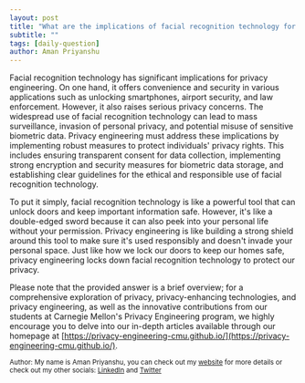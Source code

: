 ```yaml
---
layout: post
title: "What are the implications of facial recognition technology for privacy engineering?"
subtitle: ""
tags: [daily-question]
author: Aman Priyanshu
---
```


Facial recognition technology has significant implications for privacy engineering. On one hand, it offers convenience and security in various applications such as unlocking smartphones, airport security, and law enforcement. However, it also raises serious privacy concerns. The widespread use of facial recognition technology can lead to mass surveillance, invasion of personal privacy, and potential misuse of sensitive biometric data. Privacy engineering must address these implications by implementing robust measures to protect individuals' privacy rights. This includes ensuring transparent consent for data collection, implementing strong encryption and security measures for biometric data storage, and establishing clear guidelines for the ethical and responsible use of facial recognition technology.

To put it simply, facial recognition technology is like a powerful tool that can unlock doors and keep important information safe. However, it's like a double-edged sword because it can also peek into your personal life without your permission. Privacy engineering is like building a strong shield around this tool to make sure it's used responsibly and doesn't invade your personal space. Just like how we lock our doors to keep our homes safe, privacy engineering locks down facial recognition technology to protect our privacy.

Please note that the provided answer is a brief overview; for a comprehensive exploration of privacy, privacy-enhancing technologies, and privacy engineering, as well as the innovative contributions from our students at Carnegie Mellon's Privacy Engineering program, we highly encourage you to delve into our in-depth articles available through our homepage at [https://privacy-engineering-cmu.github.io/](https://privacy-engineering-cmu.github.io/).

<small>Author: My name is Aman Priyanshu, you can check out my [website](https://amanpriyanshu.github.io/) for more details or check out my other socials: [LinkedIn](https://www.linkedin.com/in/aman-priyanshu/) and [Twitter](https://twitter.com/AmanPriyanshu6)</small>
